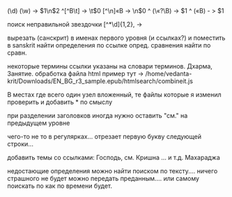 (\d) (\w) ->  $1\n$2
^[^В\t] -> \t$0
[^\n]«В -> \n$0
^ (\«?\В) -> $1
^ («В) - > $1

поиск неправильной звездочки
 [^*\d]{1,2}, -> 

вырезать (санскрит) в именах первого уровня (и ссылках?) и поместить в sanskrit
найти определения по ссылке опред.
сравнения найти по сравн.

некоторые термины ссылки указаны на словари терминов.
Дхарма, Занятие.
	обработка файла html пример тут -> 
	/home/vedanta-krit/Downloads/EN_BG_r3_sample.epub/htmlsearch/combineit.js

В местах где всего один узел вложенный,
	те файлы которые я изменил проверить и добавить * по смыслу

при разделении заголовков иногда нужно оставить "см." на предыдущем уровне

чего-то не то в регулярках...
	отрезает первую букву следующей строки...

добавить темы со ссылками:
Господь,
	см. Кришна ... и т.д.
Махараджа

недостающие определения можно найти поиском по тексту.... ничего страшного не будет можно передать преданным.... или самому поискать по как по времени будет.